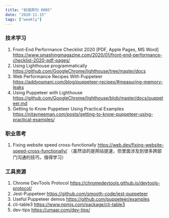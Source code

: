 ```yaml
---
title: "前端周刊 0005"
date: "2020-11-15"
tags: ["weekly"]
---
```


### 技术学习
1. Front-End Performance Checklist 2020 [PDF, Apple Pages, MS Word] https://www.smashingmagazine.com/2020/01/front-end-performance-checklist-2020-pdf-pages/
2. Using Lighthouse programmatically https://github.com/GoogleChrome/lighthouse/tree/master/docs
3. Web Performance Recipes With Puppeteer https://addyosmani.com/blog/puppeteer-recipes/#measuring-memory-leaks
4. Using Puppeteer with Lighthouse https://github.com/GoogleChrome/lighthouse/blob/master/docs/puppeteer.md
5. Getting to Know Puppeteer Using Practical Examples https://nitayneeman.com/posts/getting-to-know-puppeteer-using-practical-examples/

### 职业思考
1. Fixing website speed cross-functionally https://web.dev/fixing-website-speed-cross-functionally/ （虽然谈的是网站提速，但里面涉及到很多跨部门沟通的技巧，值得学习）

### 工具资源
1. Chrome DevTools Protocol https://chromedevtools.github.io/devtools-protocol/
2. Jest-Puppeteer  https://github.com/smooth-code/jest-puppeteer
3. Useful Puppeteer demos https://github.com/puppeteer/examples
4. cli-table3 https://www.npmjs.com/package/cli-table3
5. dev-tips https://umaar.com/dev-tips/
